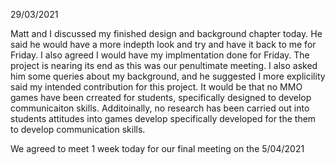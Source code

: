 29/03/2021

Matt and I discussed my finished design and background chapter today. He said he would have a more indepth look and try and have it back to me for Friday. I also agreed I would have my implmentation done for Friday. The project is nearing its end as this was our penultimate meeting. I also asked him some queries about my background, and he suggested I more explicility said my intended contribution for this project. It would be that no MMO games have been crreated for students, specifically designed to develop communicaiton skills. Additoinally, no research has been carried out into students attitudes into games develop specifically developed for the them to develop communication skills.

We agreed to meet 1 week today for our final meeting on the 5/04/2021
